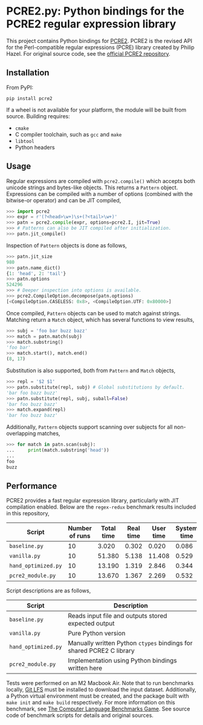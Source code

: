 # PCRE2.py: Python bindings for the PCRE2 regular expression library

This project contains Python bindings for [PCRE2](https://github.com/PCRE2Project/pcre2).
PCRE2 is the revised API for the Perl-compatible regular expressions (PCRE) library created by Philip Hazel.
For original source code, see the [official PCRE2 repository](https://github.com/PCRE2Project/pcre2).

## Installation

From PyPI:
```
pip install pcre2
```

If a wheel is not available for your platform, the module will be built from source.
Building requires:

* `cmake`
* C compiler toolchain, such as `gcc` and `make`
* `libtool`
* Python headers

## Usage

Regular expressions are compiled with `pcre2.compile()` which accepts both unicode strings and bytes-like objects.
This returns a `Pattern` object.
Expressions can be compiled with a number of options (combined with the bitwise-or operator) and can be JIT compiled,

```python
>>> import pcre2
>>> expr = r'(?<head>\w+)\s+(?<tail>\w+)'
>>> patn = pcre2.compile(expr, options=pcre2.I, jit=True)
>>> # Patterns can also be JIT compiled after initialization.
>>> patn.jit_compile()
```

Inspection of `Pattern` objects is done as follows,

```python
>>> patn.jit_size
980
>>> patn.name_dict()
{1: 'head', 2: 'tail'}
>>> patn.options
524296
>>> # Deeper inspection into options is available.
>>> pcre2.CompileOption.decompose(patn.options)
[<CompileOption.CASELESS: 0x8>, <CompileOption.UTF: 0x80000>]
```

Once compiled, `Pattern` objects can be used to match against strings.
Matching return a `Match` object, which has several functions to view results,

```python
>>> subj = 'foo bar buzz bazz'
>>> match = patn.match(subj)
>>> match.substring()
'foo bar'
>>> match.start(), match.end()
(8, 17)
```

Substitution is also supported, both from `Pattern` and `Match` objects,

```python
>>> repl = '$2 $1'
>>> patn.substitute(repl, subj) # Global substitutions by default.
'bar foo bazz buzz'
>>> patn.substitute(repl, subj, suball=False)
'bar foo buzz bazz'
>>> match.expand(repl)
'bar foo buzz bazz'
```

Additionally, `Pattern` objects support scanning over subjects for all non-overlapping matches,

```python
>>> for match in patn.scan(subj):
...     print(match.substring('head'))
...
foo
buzz
```

## Performance

PCRE2 provides a fast regular expression library, particularly with JIT compilation enabled.
Below are the `regex-redux` benchmark results included in this repository,

| Script              | Number of runs | Total time | Real time  | User time   | System time   |
| ------------------- | -------------- | ---------- | ---------- | ----------- | ------------- |
| `baseline.py`       |             10 |      3.020 |      0.302 |       0.020 |         0.086 |
| `vanilla.py`        |             10 |     51.380 |      5.138 |      11.408 |         0.529 |
| `hand_optimized.py` |             10 |     13.190 |      1.319 |       2.846 |         0.344 |
| `pcre2_module.py`   |             10 |     13.670 |      1.367 |       2.269 |         0.532 |
 
Script descriptions are as follows,

| Script              | Description                                                          |
| ------------------- | -------------------------------------------------------------------- |
| `baseline.py`       | Reads input file and outputs stored expected output                  |
| `vanilla.py`        | Pure Python version                                                  |
| `hand_optimized.py` | Manually written Python `ctypes` bindings for shared PCRE2 C library |
| `pcre2_module.py`   | Implementation using Python bindings written here                    |

Tests were performed on an M2 Macbook Air.
Note that to run benchmarks locally, [Git LFS](https://git-lfs.com/) must be installed to download the input dataset.
Additionally, a Python virtual environment must be created, and the package built
with `make init` and `make build` respectively.
For more information on this benchmark, see [The Computer Language Benchmarks Game](https://benchmarksgame-team.pages.debian.net/benchmarksgame/performance/regexredux.html).
See source code of benchmark scripts for details and original sources.
